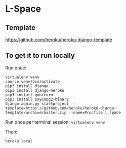 # L-Space

## Template

https://github.com/heroku/heroku-django-template

## To get it to run locally

Run once:

```
virtualenv venv
source venv/bin/activate
pip3 install django
pip3 install django-heroku
pip3 install gunicorn
pip3 install psycopg2-binary
django-admin.py startproject --template=https://github.com/heroku/heroku-django-template/archive/master.zip --name=Procfile l_space
```

Run once per terminal session: `virtualenv venv`

Then:

```
heroku local
```
